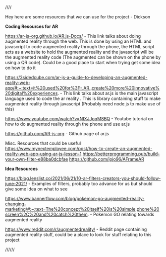 ////

Hey here are some resources that we can use for the project - Dickson 

**Coding Resources for AR** 

https://ar-js-org.github.io/AR.js-Docs/ - This link talks about doing augmented reality through the web. This is done by using an HTML and javascript to code augmented reality through the phone, the HTML script acts as a website to hold the augmented reality and the javascript will be the augmented reality code (The augmented can be shown on the phone by using a QR code). Could be a good place to start when trying get some idea on how to do it

https://3sidedcube.com/ar-js-a-guide-to-developing-an-augmented-reality-web-app/#:~:text=it%20used%20for%3F-,AR.,create%20more%20innovative%20digital%20experiences. - This link talks about ar.js is the main javascript language used to code the ar reality . This is library containing stuff to make augmented reality through javascript (Probably need node.js to make use of this)

https://www.youtube.com/watch?v=NIXJJoqM8BQ - Youtube tutorial on how to do augmented reality through the phone and use ar.js

https://github.com/AR-js-org - Github page of ar.js

Misc. Resources that could be useful
https://www.mynextemployee.com/post/how-to-create-an-augmented-reality-web-app-using-ar-js-lesson-1
https://betterprogramming.pub/build-your-own-filter-e88ba0dcbfae
https://github.com/jojo96/AFrameAR

**Idea Resources**

https://blog.lenslist.co/2021/06/21/10-ar-filters-creators-you-should-follow-june-2021/ - Examples of filters, probably too advance for us but should give some idea on what to see

https://www.bannerflow.com/blog/pokemon-go-augmented-reality-changing-marketing/#:~:text=The%20concept%20itself%20is%20simple,phone%20screen%2C%20and%20catch%20them. - Pokemon GO relating towards augmented reality

https://www.reddit.com/r/augmentedreality/ - Reddit page containing augmented reality stuff, could be a place to look for stuff relating to this project 

//////
